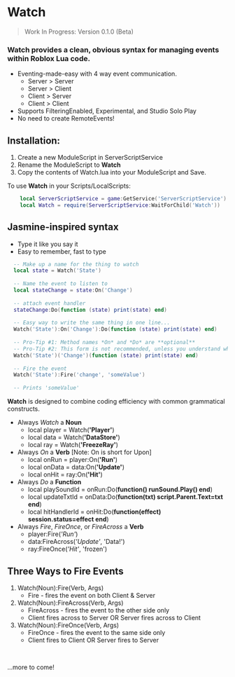 # Watch

> Work In Progress: Version 0.1.0 (Beta)

### Watch provides a clean, obvious syntax for managing events within Roblox Lua code.

  - Eventing-made-easy with 4 way event communication.
      - Server > Server
      - Server > Client
      - Client > Server
      - Client > Client
  - Supports FilteringEnabled, Experimental, and Studio Solo Play
  - No need to create RemoteEvents!

## Installation:
  1. Create a new ModuleScript in ServerScriptService
  2. Rename the ModuleScript to **Watch**
  3. Copy the contents of Watch.lua into your ModuleScript and Save.
  
 To use **Watch** in your Scripts/LocalScripts:
 
 ```lua
     local ServerScriptService = game:GetService('ServerScriptService')
     local Watch = require(ServerScriptService:WaitForChild('Watch'))
 ```

## Jasmine-inspired syntax

  - Type it like you say it
  - Easy to remember, fast to type

```lua
  -- Make up a name for the thing to watch
  local state = Watch('State')
  
  -- Name the event to listen to
  local stateChange = state:On('Change')
  
  -- attach event handler
  stateChange:Do(function (state) print(state) end)
  
  -- Easy way to write the same thing in one line...
  Watch('State'):On('Change'):Do(function (state) print(state) end)
  
  -- Pro-Tip #1: Method names *On* and *Do* are **optional**
  -- Pro-Tip #2: This form is not recommended, unless you understand why it works
  Watch('State')('Change')(function (state) print(state) end)
  
  -- Fire the event
  Watch('State'):Fire('change', 'someValue')
  
  -- Prints 'someValue'
```

**Watch** is designed to combine coding efficiency with common grammatical constructs.

  - Always *Watch* a **Noun**
      + local player = Watch(**'Player'**)
      + local data = Watch(**'DataStore'**)
      + local ray = Watch(**'FreezeRay'**)
  - Always *On* a **Verb** [Note: On is short for Upon]
      + local onRun = player:On(**'Run'**)
      + local onData = data:On(**'Update'**)
      + local onHit = ray:On(**'Hit'**)
  - Always *Do* a **Function**
      + local playSoundId = onRun:Do(**function() runSound.Play() end**)
      + local updateTxtId = onData:Do(**function(txt) script.Parent.Text=txt end**)
      + local hitHandlerId = onHit:Do(**function(effect) session.status=effect end**)
  - Always *Fire*, *FireOnce*, or *FireAcross* a **Verb**
      + player:Fire(*'Run'*)
      + data:FireAcross(*'Update'*, 'Data!')
      + ray:FireOnce(*'Hit'*, 'frozen')
      
## Three Ways to Fire Events

1. Watch(Noun):Fire(Verb, Args)
    * Fire - fires the event on both Client & Server
2. Watch(Noun):FireAcross(Verb, Args)
    * FireAcross - fires the event to the other side only
    * Client fires across to Server OR Server fires across to Client
3. Watch(Noun):FireOnce(Verb, Args)
    * FireOnce - fires the event to the same side only
    * Client fires to Client OR Server fires to Server

&nbsp;

...more to come!
